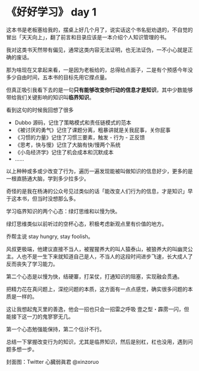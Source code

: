 # 《好好学习》 day 1

这本书是老板塞给我的，摆桌上好几个月了，说实话这个书名挺劝退的，不自觉的冒出「天天向上」，翻了前言和目录应该是一本介绍个人知识管理的书。

我对这类书天然带有偏见，通常这类内容无法证明，也无法证伪，一不小心就是正确的废话。

那为啥现在又拿起来看，一是因为老板给的，总得给点面子，二是有个预感今年没多少自由时间，五本书的目标先用它撑点量。

但真正吸引我看下去的是一句**只有能够改变你行动的信息才是知识**，其中少数能够带给我们关键影响的知识叫**临界知识**。

看到这句的时候我回想了很多

+ Dubbo 源码，记住了策略模式和责任链模式的范本
+ 《被讨厌的勇气》记住了课题分离，粗暴讲就是关我屁事，关你屁事
+ 《习惯的力量》记住了习惯三要素，触发 - 行为 - 正反馈
+ 《思考，快与慢》记住了大脑有快/慢两个系统
+ 《小岛经济学》记住了机会成本和沉默成本
+ ……

以上种种或多或少改变了行为，遍历一遍发现能被叫做知识的信息好少，更多的是一根直肠通大脑，学到多少拉多少。

奇怪的是我在杨涛的公众号见过类似的话「能改变人们行为的信息，才是知识」早于这本书，但当时没想那么多。

学习临界知识的两个心态：绿灯思维和以慢为快。

绿灯思维类似以前听过的空杯心态，积极考虑新观点里有价值的地方。

乔帮主说 stay hungry, stay foolish。

风叔更极端，他建议直接不当人，被猩猩养大的叫人猿泰山，被狼养大的叫幽灵公主。人也不是一生下来就知道自己是人，不当人的这段时间进步飞速，长大成人了反而丧失了学习能力。

第二个心态是以慢为快，结硬寨，打呆仗，打通知识的阻塞，实现融会贯通。

把精力花在真问题上，深挖问题的本质，这方面有一点点感觉，确实很多问题的本质是一样的。

这让我想起鬼灭里的善逸，他会一招也只会一招雷之呼吸 壹之型・霹雳一闪，但能接下这一刀的鬼寥寥无几。

第一个心态勉强能保持，第二个估计不行。

总结一下掌握改变行为的知识，尤其是临界知识，然后是别杠，杠也没用，遇到问题多想一步。
 
封面图：Twitter 心臓弱眞君 @xinzoruo